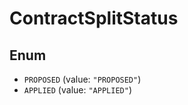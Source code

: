 # ContractSplitStatus

## Enum

* `PROPOSED` (value: `"PROPOSED"`)
* `APPLIED` (value: `"APPLIED"`)
